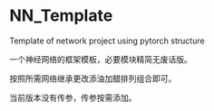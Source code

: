 # NN_Template
Template of network project using pytorch structure

一个神经网络的框架模板，必要模块精简无废话版。

按照所需网络继承更改添油加醋排列组合即可。

当前版本没有传参，传参按需添加。

